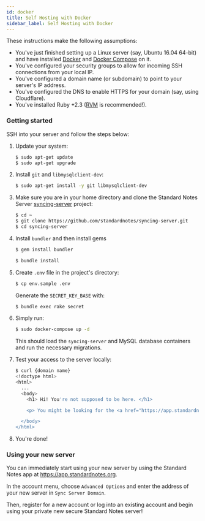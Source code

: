 ```yaml
---
id: docker
title: Self Hosting with Docker
sidebar_label: Self Hosting with Docker
---
```

These instructions make the following assumptions:
- You've just finished setting up a Linux server (say, Ubuntu 16.04 64-bit) and have installed [Docker](https://docs.docker.com/get-docker/) and [Docker Compose](https://docs.docker.com/compose/install/) on it.
- You've configured your security groups to allow for incoming SSH connections from your local IP.
- You've configured a domain name (or subdomain) to point to your server's IP address.
- You've configured the DNS to enable HTTPS for your domain (say, using Cloudflare).
- You've installed Ruby +2.3 ([RVM](https://rvm.io/rvm/install) is recommended!).

### Getting started

SSH into your server and follow the steps below:

1. Update your system:

    ``` bash
    $ sudo apt-get update
    $ sudo apt-get upgrade
    ```

1. Install `git` and `libmysqlclient-dev`:

    ``` bash
    $ sudo apt-get install -y git libmysqlclient-dev
    ```

1. Make sure you are in your home directory and clone the Standard Notes Server [syncing-server](https://github.com/standardnotes/syncing-server) project:

    ``` bash
    $ cd ~
    $ git clone https://github.com/standardnotes/syncing-server.git
    $ cd syncing-server
    ```

1. Install `bundler` and then install gems

    ``` bash
    $ gem install bundler
    ```

    ``` bash
    $ bundle install
    ```

1. Create `.env` file in the project's directory:

    ``` bash
    $ cp env.sample .env
    ```

    Generate the `SECRET_KEY_BASE` with:
    ```bash
    $ bundle exec rake secret
    ```
1. Simply run:

    ``` bash
    $ sudo docker-compose up -d
    ```
    This should load the `syncing-server` and MySQL database containers and run the necessary migrations.

1. Test your access to the server locally:

    ``` bash
    $ curl {domain name}
    <!doctype html>
    <html>
      ...
      <body>
        <h1> Hi! You're not supposed to be here. </h1>

        <p> You might be looking for the <a href="https://app.standardnotes.org"> Standard Notes Web App</a> or the main <a href="https://standardnotes.org"> Standard Notes Website</a>. </p>

      </body>
    </html>
    ```

1. You're done!

### Using your new server

You can immediately start using your new server by using the Standard Notes app at https://app.standardnotes.org.

In the account menu, choose `Advanced Options` and enter the address of your new server in `Sync Server Domain`.

Then, register for a new account or log into an existing account and begin using your private new secure Standard Notes server!